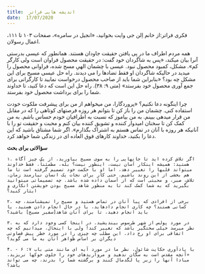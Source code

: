```yaml
---
title:  اندیشه هایی فراتر
date:  17/07/2020
---
```


فکری فراتر:از خانم اِلن جی وایت بخوانید، «انجیل در سامره»، صفحات ۱۰۳ تا ۱۱۱، اعمال رسولان.

همه مردم اطراف ما در پی یافتن حقیقت جاودان هستند. همانطور که عیسی  بدرستی آنرا بیان میکند، «پس به شاگردان خود گفت: در حقیقت محصول فراوان است ولی کارگر کم». مشکل، کمبود محصول نبود. عیسی با چشمان الهیِ مسح شده، فراوانی محصول را میدید در حالیکه شاگردان او فقط تضادها را می دیدند. راه حل عیسی مسیح برای این مشکل چه بود؟ «بنابراین شما باید از صاحب محصول درخواست نمایید تا کارگرانی برای جمع آوری محصول خود بفرستد» (متی ۹: ۳۸). راه حل این است که دعا کنید، تا خداوند شما را برای برداشت محصول خود بفرستد.

چرا اینگونه دعا نکنیم؟ «پروردگارا، من میخواهم از من برای پیشرفت ملکوت خودت استفاده کنی. چشمان من را باز کن تا بتوانم هر روزه فرصتهای کوتاهی را که در مقابل من قرار میدهی ببینم. به من بیاموز که نسبت به اطرافیان خودم حساس باشم. به من کمک کن تا سخنان امیدوار کننده و تشویق کننده بیان کنم و محبت و حقیقت تو را با آنانیکه هر روزه با آنان در تماس هستم به اشتراک بگذارم». اگر شما مشتاق باشید که این دعا را بکنید، خداوند کارهای فوق العاده ای در زندگی شما خواهد کرد.

**سؤالاتی برای بحث**

`۱. اگر تلاش کرده اید تا جانهایی را به سوی مسیح بیاورید، از یک چیز آگاه هستید: همیشه اینکار آسان نیست، اینطور نیست؟ بله، مطمئناً، فقط خداوند میتواند قلبها را تغییر دهد، اما او با حکمت خود تصمیم گرفته است تا ما هم بخشی از این روند باشیم. حتی کار برای نجات یک انسان نیارمند زمان، تلاش، صبر، و محبتی است که از آسمان داده شده باشد. چه تصمیماتی میتوانید بگیرید که به شما کمک کند تا به منظور شاهد مسیح بودن خویشتن انکاری و ایثار کنید؟`

`۲. برخی از افرادی که پبا آنان در تماس هستید و مسیح را نمیشناسند، چه کسانی هستند؟ چه کاری انجام دادهاید، یا در حال انجام دادن هستید، یا باید انجام دهید، تا برای آنان شاهد[سفیر مسیح] باشید؟`

`۳. در مورد پولس از شهر طرسوس بیندیشید. در اینجا کسی وجود دارد که به نظر میرسد خیلی سختگیر باشد که تغییر کند! ولی با اینحال، میدانیم که چه اتفاقی برای او رخ داد. این مطلب چه چیزی را در مورد خطر پیش قضاوتی دیگران بر اساس ظواهر آنان به ما می گوید؟`

`۴. با یادآوری حکایت شائول، نظر ما در مورد آیه ای مانند متی باب ۷: ۶ - «آنچه مقدس است به سگان ندهید و مرواریدهای خود را جلوی خوکها نریزید. مبادا آنها را زیر پا لگدمال کنند و برگشته شما را بدرند، چه می تواند باشد؟`